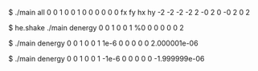 $ ./main all 0 0 1 0 0 1      0 0 0 0 0 0
fx fy hx hy
-2 -2 -2 -2
2 -0 2 0
-0 2 0 2

$ he.shake ./main denergy 0 0 1 0 0 1      %0 0 0 0 0 0
2

$ ./main denergy 0 0 1 0 0 1      1e-6 0 0 0 0 0
2.000001e-06

$ ./main denergy 0 0 1 0 0 1      -1e-6 0 0 0 0 0
-1.999999e-06

